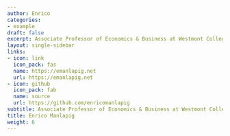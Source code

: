 ```yaml
---
author: Enrico
categories:
- example
draft: false
excerpt: Associate Professor of Economics & Business at Westmont College
layout: single-sidebar
links:
- icon: link
  icon_pack: fas
  name: https://emanlapig.net
  url: https://emanlapig.net
- icon: github
  icon_pack: fab
  name: source
  url: https://github.com/enricomanlapig
subtitle: Associate Professor of Economics & Business at Westmont College
title: Enrico Manlapig
weight: 6
---
```


